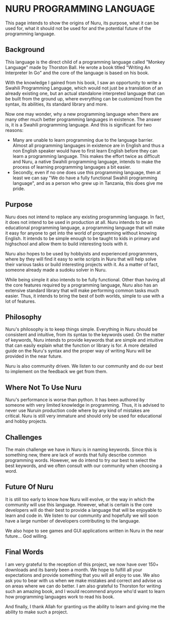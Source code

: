 # NURU PROGRAMMING LANGUAGE

This page intends to show the origins of Nuru, its purpose, what it can be used for, what it should not be used for and the potential future of the programming language.

## Background

This language is the direct child of a programming language called "Monkey Language" made by Thorston Ball. He wrote a book titled "Writing An Interpreter In Go" and the core of the language is based on his book.

With the knowledge I gained from his book, I saw an opportunity to write a Swahili Programming Language, which would not just be a translation of an already existing one, but an actual standalone interpreted language that can be built from the ground up, where everything can be customized from the syntax, its abilities, its standard library and more. 

Now one may wonder, why a new programming language when there are many other much better programming languages in existence. The answer is, it is a Swahili programming language. And this is significant for two reasons:
- Many are unable to learn programming due to the language barrier. Almost all programming languages in existence are in English and thus a non English speaker would have to first learn English before they can learn a programming language. This makes the effort twice as difficult and Nuru, a native Swahili programming language, intends to make the process of learning programming languages a bit easier.
- Secondly, even if no one does use this programming language, then at least we can say "We do have a fully functional Swahili programming language", and as a person who grew up in Tanzania, this does give me pride.

## Purpose

Nuru does not intend to replace any existing programming language. In fact, it does not intend to be used in production at all. Nuru intends to be an educational programming language, a programming language that will make it easy for anyone to get into the world of programming without knowing English. It intends to be simple enough to be taught to kids in primary and highschool and allow them to build interesting tools with it.

Nuru also hopes to be used by hobbyists and experienced programmers, where by they will find it easy to write scripts in Nuru that will help solve their various tasks or build interesting projects with it. As a matter of fact, someone already made a sudoku solver in Nuru.

While being simple it also intends to be fully functional. Other than having all the core features required by a programming language, Nuru also has an extensive standard library that will make performing common tasks much easier. Thus, it intends to bring the best of both worlds, simple to use with a lot of features.

## Philosophy

Nuru's philosophy is to keep things simple. Everything in Nuru should be consistent and intuitive, from its syntax to the keywords used. On the matter of keywords, Nuru intends to provide keywords that are simple and intuitive that can easily explain what the function or library is for. A more detailed guide on the Nuru's syntax and the proper way of writing Nuru will be provided in the near future.

Nuru is also community driven. We listen to our community and do our best to implement on the feedback we get from them.

## Where Not To Use Nuru

Nuru's performance is worse than python. It has been authored by someone with very limited knowledge in programming. Thus, it is advised to never use Nuruin production code where by any kind of mistakes are critical. Nuru is still very immature and should only be used for educational and hobby projects.

## Challenges

The main challenge we have in Nuru is in naming keywords. Since this is something new, there are lack of words that fully describe common programming words. However, we do intend to try our best to select the best keywords, and we often consult with our community when choosing a word.

## Future Of Nuru

It is still too early to know how Nuru will evolve, or the way in which the community will use this language. However, what is certain is the core developers will do their best to provide a language that will be enjoyable to learn and code in. We listen to our community and hopefully we will soon have a large number of developers contributing to the language.

We also hope to see games and GUI applications written in Nuru in the near future... God willing.

## Final Words

I am very grateful to the reception of this project, we now have over 150+ downloads and its barely been a month. We hope to fulfill all your expectations and provide something that you will all enjoy to use. We also ask you to bear with us when we make mistakes and correct and advise us on areas where we can do better. I am also grateful to Thorston for writing such an amazing book, and I would recommend anyone who'd want to learn how programming languages work to read his book.

And finally, I thank Allah for granting us the ability to learn and giving me the ability to make such a project.
